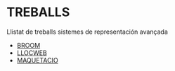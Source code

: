 # TREBALLS
Llistat de treballs sistemes de representación avançada

* [BROOM](https://irenemartinezp.github.io/BROOM/)
* [LLOCWEB](https://irenemartinezp.github.io/LLOCWEB/)
* [MAQUETACIO](https://irenemartinezp.github.io/maquetacio/)
